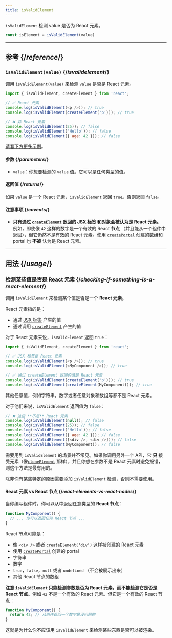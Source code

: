 ```yaml
---
title: isValidElement
---
```


<Intro>

`isValidElement` 检测 value 是否为 React 元素。

```js
const isElement = isValidElement(value)
```

</Intro>

<InlineToc />

---

## 参考 {/*reference*/}

### `isValidElement(value)` {/*isvalidelement*/}

调用 `isValidElement(value)` 来检测 `value` 是否是 React 元素。

```js
import { isValidElement, createElement } from 'react';

// ✅ React 元素
console.log(isValidElement(<p />)); // true
console.log(isValidElement(createElement('p'))); // true

// ❌ 非 React 元素
console.log(isValidElement(25)); // false
console.log(isValidElement('Hello')); // false
console.log(isValidElement({ age: 42 })); // false
```

[请看下方更多示例](#usage)。

#### 参数 {/*parameters*/}

* `value`：你想要检测的 `value` 值。它可以是任何类型的值。

#### 返回值 {/*returns*/}

如果 `value` 是一个 React 元素，`isValidElement` 返回 `true`。否则返回 `false`。

#### 注意事项 {/*caveats*/}

* **只有通过 [`createElement`](/reference/react/createElement) 返回的 [JSX 标签](/learn/writing-markup-with-jsx) 和对象会被认为是 React 元素。** 例如，即使像 `42` 这样的数字是一个有效的 React **节点** （并且能从一个组件中返回），但它仍然不是有效的 React 元素。使用 [`createPortal`](/reference/react-dom/createPortal) 创建的数组和 portal 也 **不被** 认为是 React 元素。

---

## 用法 {/*usage*/}

### 检测某些值是否是 React 元素 {/*checking-if-something-is-a-react-element*/}

调用 `isValidElement` 来检测某个值是否是一个 **React 元素**。

React 元素指的是：

- 通过 [JSX 标签](/learn/writing-markup-with-jsx) 产生的值
- 通过调用 [`createElement`](/reference/react/createElement) 产生的值

对于 React 元素来说，`isValidElement` 返回 `true`：

```js
import { isValidElement, createElement } from 'react';

// ✅ JSX 标签是 React 元素
console.log(isValidElement(<p />)); // true
console.log(isValidElement(<MyComponent />)); // true

// ✅ 通过 createElement 返回的值是 React 元素
console.log(isValidElement(createElement('p'))); // true
console.log(isValidElement(createElement(MyComponent))); // true
```

其他任意值，例如字符串，数字或者任意对象和数组等都不是 React 元素。

对于他们来说，`isValidElement` 返回值为 `false`：

```js
// ❌ 这些 **不是** React 元素
console.log(isValidElement(null)); // false
console.log(isValidElement(25)); // false
console.log(isValidElement('Hello')); // false
console.log(isValidElement({ age: 42 })); // false
console.log(isValidElement([<div />, <div />])); // false
console.log(isValidElement(MyComponent)); // false
```

需要用到 `isValidElement` 的场景并不常见。如果你调用另外一个 API，它 **只** 接受元素（像[`cloneElement`](/reference/react/cloneElement) 那样），并且你想在参数不是 React 元素时避免报错，则这个方法是最有用的。

除非你有某些特定的原因需要添加 `isValidElement` 检测，否则不需要使用。

<DeepDive>

#### React 元素 vs React 节点 {/*react-elements-vs-react-nodes*/}

当你编写组件时，你可以从中返回任意类型的 **React 节点**：

```js
function MyComponent() {
  // ... 你可以返回任何 React 节点 ...
}
```

React 节点可能是：

- 像 `<div />` 或者 `createElement('div')` 这样被创建的 React 元素
- 使用 [`createPortal`](/reference/react-dom/createPortal) 创建的 portal
- 字符串
- 数字
- `true`，`false`，`null` 或者 `undefined` （不会被展示出来）
- 其他 React 节点的数组

**注意 `isValidElement` 只能检测参数是否为 React 元素，而不能检测它是否是 React 节点**。例如 `42` 不是一个有效的 React 元素。但它是一个有效的 React 节点：

```js
function MyComponent() {
  return 42; // 从组件返回一个数字是没问题的
}
```

这就是为什么你不应该用 `isValidElement` 来检测某些东西是否可以被渲染。

</DeepDive>
